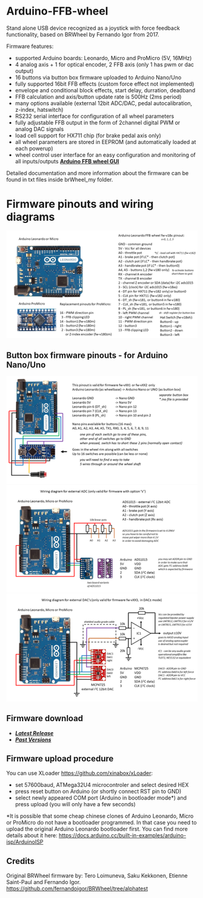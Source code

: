 # Arduino-FFB-wheel
Stand alone USB device recognized as a joystick with force feedback functionality, based on BRWheel by Fernando Igor from 2017.

Firmware features:
- supported Arduino boards: Leonardo, Micro and ProMicro (5V, 16MHz)
- 4 analog axis + 1 for optical encoder, 2 FFB axis (only 1 has pwm or dac output)
- 16 buttons via button box firmware uploaded to Arduino Nano/Uno
- fully supported 16bit FFB effects (custom force effect not implemented)
- envelope and conditional block effects, start delay, durration, deadband
- FFB calculation and axis/button update rate is 500Hz (2ms period)
- many options available (external 12bit ADC/DAC, pedal autocalibration, z-index, hatswitch)
- RS232 serial interface for configuration of all wheel parameters
- fully adjustable FFB output in the form of 2channel digital PWM or analog DAC signals
- load cell support for HX711 chip (for brake pedal axis only)
- all wheel parameters are stored in EEPROM (and automatically loaded at each powerup)
- wheel control user interface for an easy configuration and monitoring of all inputs/outputs **[Arduino FFB wheel GUI](https://github.com/ranenbg/Arduino-FFB-wheel-GUI)**

Detailed documentation and more information about the firmware can be found in txt files inside brWheel_my folder.

# Firmware pinouts and wiring diagrams
![plot](./brWheel_my/Firmware-v18x%20pinout.png)
## Button box firmware pinouts - for Arduino Nano/Uno
![plot](./brWheel_my/Firmware-vXX1%20button%20box%20pinout.png)
![plot](./brWheel_my/ads1015_wiring_diagram.png)
![plot](./brWheel_my/mcp4725_wiring_diagram.png)

## Firmware download

+ ***[Latest Release](https://github.com/ranenbg/Arduino-FFB-wheel/releases/latest)***
+ ***[Past Versions](https://github.com/ranenbg/Arduino-FFB-wheel/releases)***

## Firmware upload procedure
You can use XLoader https://github.com/xinabox/xLoader:
- set 57600baud, ATMega32U4 microcontroler and select desired HEX
- press reset button on Arduino (or shortly connect RST pin to GND)
- select newly appeared COM port (Arduino in bootloader mode*) and press upload (you will only have a few seconds)

*It is possible that some cheap chinese clones of Arduino Leonardo, Micro or ProMicro do not have a bootloader programmed. In that case you need to upload the original Arduino Leonardo bootloader first. You can find more details about it here: https://docs.arduino.cc/built-in-examples/arduino-isp/ArduinoISP

## Credits

Original BRWheel firmware by: Tero Loimuneva, Saku Kekkonen, Etienne Saint-Paul and Fernando Igor.
https://github.com/fernandoigor/BRWheel/tree/alphatest
